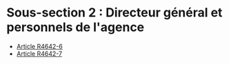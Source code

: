 # Sous-section 2 : Directeur général et personnels de l'agence

* [Article R4642-6](./LEGIARTI000030975576.md)
* [Article R4642-7](./LEGIARTI000030975572.md)
